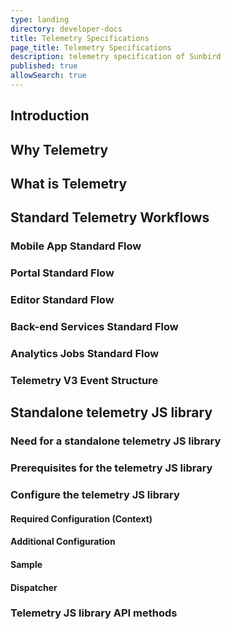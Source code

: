```yaml
---
type: landing
directory: developer-docs
title: Telemetry Specifications
page_title: Telemetry Specifications
description: telemetry specification of Sunbird
published: true
allowSearch: true
---
```

## Introduction 

## Why Telemetry

## What is Telemetry

## Standard Telemetry Workflows

### Mobile App Standard Flow

### Portal Standard Flow

### Editor Standard Flow

### Back-end Services Standard Flow

### Analytics Jobs Standard Flow

### Telemetry V3 Event Structure

## Standalone telemetry JS library 

### Need for a standalone telemetry JS library

### Prerequisites for the telemetry JS library

### Configure the telemetry JS library

#### Required Configuration (Context)

#### Additional Configuration

#### Sample
 
#### Dispatcher

### Telemetry JS library API methods


	
